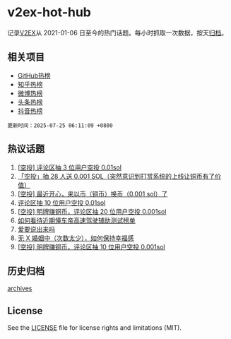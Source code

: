 # v2ex-hot-hub

 记录[V2EX](https://www.v2ex.com/)从 2021-01-06 日至今的热门话题。每小时抓取一次数据，按天[归档](archives)。
 
 ## 相关项目

- [GitHub热榜](https://github.com/snaildev/github-hot-hub)
- [知乎热榜](https://github.com/snaildev/zhihu-hot-hub)
- [微博热榜](https://github.com/snaildev/weibo-hot-hub)
- [头条热榜](https://github.com/snaildev/toutiao-hot-hub)
- [抖音热榜](https://github.com/snaildev/douyin-hot-hub)


 `更新时间：2025-07-25 06:11:09 +0800`

## 热议话题

1. [[空投] 评论区抽 3 位用户空投 0.01sol](https://www.v2ex.com/t/1147332)
1. [「空投」抽 28 人送 0.001 SOL（突然意识到打赏系统的上线让铜币有了价值）](https://www.v2ex.com/t/1147391)
1. [[空投] 最近开心，来以币（铜币）换币（0.001 sol）了](https://www.v2ex.com/t/1147403)
1. [评论区抽 10 位用户空投 0.01sol](https://www.v2ex.com/t/1147371)
1. [[空投] 明牌赚铜币，评论区抽 20 位用户空投 0.001sol](https://www.v2ex.com/t/1147432)
1. [如何看待近期懂车帝高速驾驶辅助测试榜单](https://www.v2ex.com/t/1147320)
1. [爱要说出来吗](https://www.v2ex.com/t/1147275)
1. [无 X 婚姻中（次数太少），如何保持幸福感](https://www.v2ex.com/t/1147294)
1. [[空投] 明牌赚铜币，评论区抽 10 位用户空投 0.001sol](https://www.v2ex.com/t/1147472)

## 历史归档

[archives](archives)

## License

See the [LICENSE](LICENSE) file for license rights and limitations (MIT).
